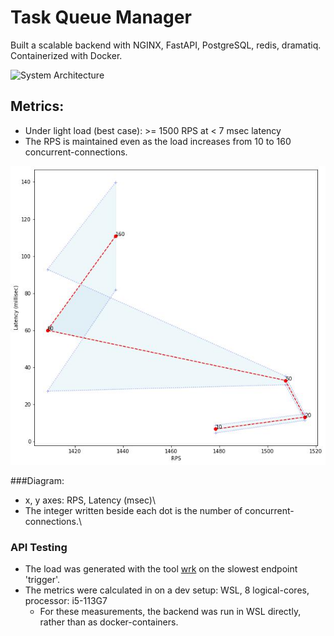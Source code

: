 # Task Queue Manager

Built a scalable backend with NGINX, FastAPI, PostgreSQL, redis, dramatiq. Containerized with Docker.

![System Architecture](img/sys_arh.jpg)
## Metrics:
- Under light load (best case): >= 1500 RPS at < 7 msec latency
- The RPS is maintained even as the load increases from 10 to 160 concurrent-connections.

![Metrics : Latency vs RPS](img/metrics.jpg)

###Diagram:
- x, y axes: RPS, Latency (msec)\
- The integer written beside each dot is the number of concurrent-connections.\

### API Testing
- The load was generated with the tool [wrk](https://github.com/wg/wrk) on the slowest endpoint 'trigger'.
- The metrics were calculated in on a dev setup: WSL, 8 logical-cores, processor: i5-113G7
  - For these measurements, the backend was run in WSL directly, rather than as docker-containers.
